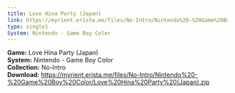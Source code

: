 ```yaml
---
title: Love Hina Party (Japan)
link: https://myrient.erista.me/files/No-Intro/Nintendo%20-%20Game%20Boy%20Color/Love%20Hina%20Party%20(Japan).zip
type: single1
System: Nintendo - Game Boy Color
---
```

<b>Game:</b> Love Hina Party (Japan)<br>
<b>System:</b> Nintendo - Game Boy Color<br>
<b>Collection:</b> No-Intro<br>
<b>Download:</b> https://myrient.erista.me/files/No-Intro/Nintendo%20-%20Game%20Boy%20Color/Love%20Hina%20Party%20(Japan).zip